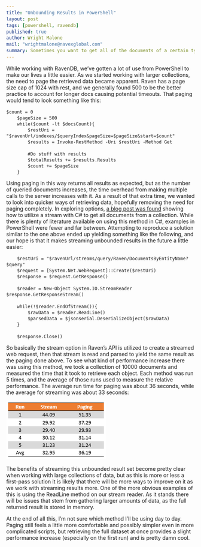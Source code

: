 ```yaml
---
title: "Unbounding Results in PowerShell"
layout: post
tags: [powershell, ravendb]
published: true
author: Wright Malone
mail: "wrightmalone@navexglobal.com"
summary: Sometimes you want to get all of the documents of a certain type, and there isn't a ton of information on that for powershell.
---
```


While working with RavenDB, we’ve gotten a lot of use from PowerShell to make our lives a little easier. As we started working with larger collections, the need to page the retrieved data became apparent. Raven has a page size cap of 1024 with rest, and we generally found 500 to be the better practice to account for longer docs causing potential timeouts. That paging would tend to look something like this:
 
    $count = 0
		$pageSize = 500
		while($count -lt $docsCount){
			$restUri = "$ravenUrl/indexes/$queryIndex&pageSize=$pageSize&start=$count"
			$results = Invoke-RestMethod -Uri $restUri -Method Get

			#Do stuff with results
			$totalResults += $results.Results
			$count += $pageSize	
		}

Using paging in this way returns all results as expected, but as the number of queried documents increases, the time overhead from making multiple calls to the server increases with it. As a result of that extra time, we wanted to look into quicker ways of retrieving data, hopefully removing the need for paging completely.
In exploring options, [a blog post was found](https://ayende.com/blog/161249/ravendbs-querying-streaming-unbounded-results) showing how to utilize a stream with C# to get all documents from a collection. While there is plenty of literature available on using this method in C#, examples in PowerShell were fewer and far between. Attempting to reproduce a solution similar to the one above ended up yielding something like the following, and our hope is that it makes streaming unbounded results in the future a little easier:

		$restUri = "$ravenUrl/streams/query/Raven/DocumentsByEntityName?$query"
		$request = [System.Net.WebRequest]::Create($restUri)
		$response = $request.GetResponse()

		$reader = New-Object System.IO.StreamReader $response.GetResponseStream()

		while(!$reader.EndOfStream()){
		    $rawData = $reader.ReadLine() 
		    $parsedData = $jsonserial.DeserializeObject($rawData)
		}

		$response.Close()
 
So basically the stream option in Raven’s API is utilized to create a streamed web request, then that stream is read and parsed to yield the same result as the paging done above. 
To see what kind of performance increase there was using this method, we took a collection of 10000 documents and measured the time that it took to retrieve each object. Each method was run 5 times, and the average of those runs used to measure the relative performance. The average run time for paging was about 36 seconds, while the average for streaming was about 33 seconds:

[![results table](/screenshots/unbounding-results-ps/unbounding-results-table.png)](/screenshots/unbounding-results-ps/unbounding-results-table.png)

The benefits of streaming this unbounded result set become pretty clear when working with large collections of data, but as this is more or less a first-pass solution it is likely that there will be more ways to improve on it as we work with streaming results more. One of the more obvious examples of this is using the ReadLine method on our stream reader. As it stands there will be issues that stem from gathering larger amounts of data, as the full returned result is stored in memory. 

At the end of all this, I’m not sure which method I’ll be using day to day. Paging still feels a little more comfortable and possibly simpler even in more complicated scripts, but retrieving the full dataset at once provides a slight performance increase (especially on the first run) and is pretty damn cool.
